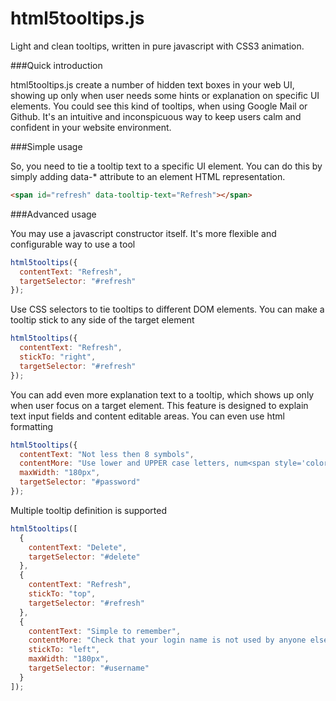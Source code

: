 html5tooltips.js
===============
Light and clean tooltips, written in pure javascript with CSS3 animation.

###Quick introduction

html5tooltips.js create a number of hidden text boxes in your web UI, showing up only when user needs some hints or explanation on specific UI elements. You could see this kind of tooltips, when using Google Mail or Github. It's an intuitive and inconspicuous way to keep users calm and confident in your website environment.

###Simple usage

So, you need to tie a tooltip text to a specific UI element. You can do this by simply adding data-* attribute to an element HTML representation.

```html
<span id="refresh" data-tooltip-text="Refresh"></span>
```

###Advanced usage

You may use a javascript constructor itself. It's more flexible and configurable way to use a tool

```javascript
html5tooltips({
  contentText: "Refresh",
  targetSelector: "#refresh"
});
```

Use CSS selectors to tie tooltips to different DOM elements. You can make a tooltip stick to any side of the target element

```javascript
html5tooltips({
  contentText: "Refresh",
  stickTo: "right",
  targetSelector: "#refresh"
});
```

You can add even more explanation text to a tooltip, which shows up only when user focus on a target element. This feature is designed to explain text input fields and content editable areas. You can even use html formatting

```javascript
html5tooltips({
  contentText: "Not less then 8 symbols",
  contentMore: "Use lower and UPPER case letters, num<span style='color:red'>6</span>ers and spec<span style='color:red'>!</span>al symbols to make password safe and secure.",
  maxWidth: "180px",
  targetSelector: "#password"
});
```

Multiple tooltip definition is supported

```javascript
html5tooltips([
  {
    contentText: "Delete",
    targetSelector: "#delete"
  },
  {
    contentText: "Refresh",
    stickTo: "top",
    targetSelector: "#refresh"
  },
  {
    contentText: "Simple to remember",
    contentMore: "Check that your login name is not used by anyone else.",
    stickTo: "left",
    maxWidth: "180px",
    targetSelector: "#username"
  }
]);
```

